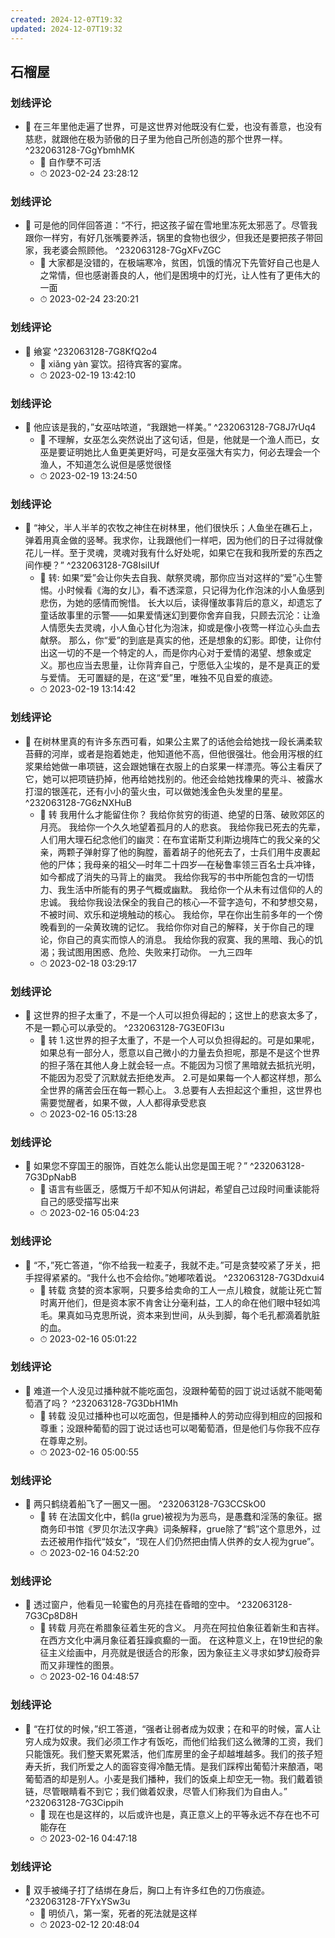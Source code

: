 ```yaml
---
created: 2024-12-07T19:32
updated: 2024-12-07T19:32
---
```

## 石榴屋

### 划线评论
- 📌 在三年里他走遍了世界，可是这世界对他既没有仁爱，也没有善意，也没有慈悲，就跟他在极为骄傲的日子里为他自己所创造的那个世界一样。  ^232063128-7GgYbmhMK
    - 💭 自作孽不可活
    - ⏱ 2023-02-24 23:28:12

### 划线评论
- 📌 可是他的同伴回答道：“不行，把这孩子留在雪地里冻死太邪恶了。尽管我跟你一样穷，有好几张嘴要养活，锅里的食物也很少，但我还是要把孩子带回家，我老婆会照顾他。  ^232063128-7GgXFvZGC
    - 💭 大家都是没错的，在极端寒冷，贫困，饥饿的情况下先管好自己也是人之常情，但也感谢善良的人，他们是困境中的灯光，让人性有了更伟大的一面
    - ⏱ 2023-02-24 23:20:21

### 划线评论
- 📌 飨宴  ^232063128-7G8KfQ2o4
    - 💭 xiǎng yàn
宴饮。招待宾客的宴席。
    - ⏱ 2023-02-19 13:42:10

### 划线评论
- 📌 他应该是我的，”女巫咕哝道，“我跟她一样美。”  ^232063128-7G8J7rUq4
    - 💭 不理解，女巫怎么突然说出了这句话，但是，他就是一个渔人而已，女巫是要证明她比人鱼更美更好吗，可是女巫强大有实力，何必去理会一个渔人，不知道怎么说但是感觉很怪
    - ⏱ 2023-02-19 13:24:50

### 划线评论
- 📌 “神父，半人半羊的农牧之神住在树林里，他们很快乐；人鱼坐在礁石上，弹着用真金做的竖琴。我求你，让我跟他们一样吧，因为他们的日子过得就像花儿一样。至于灵魂，灵魂对我有什么好处呢，如果它在我和我所爱的东西之间作梗？”  ^232063128-7G8IsiIUf
    - 💭 转:
如果“爱”会让你失去自我、献祭灵魂，那你应当对这样的“爱”心生警惕。小时候看《海的女儿》，看不透深意，只记得为化作泡沫的小人鱼感到悲伤，为她的感情而惋惜。
长大以后，读得懂故事背后的意义，却遗忘了童话故事里的示警——如果爱情迷幻到要你舍弃自我，只顾去沉沦：让渔人情愿失去灵魂，小人鱼心甘化为泡沫，抑或是像小夜莺一样泣心头血去献祭。
那么，你“爱”的到底是真实的他，还是想象的幻影。即使，让你付出这一切的不是一个特定的人，而是你内心对于爱情的渴望、想象或定义。那也应当去思量，让你背弃自己，宁愿低入尘埃的，是不是真正的爱与爱情。
无可置疑的是，在这“爱”里，唯独不见自爱的痕迹。
    - ⏱ 2023-02-19 13:14:42

### 划线评论
- 📌 在树林里真的有许多东西可看，如果公主累了的话他会给她找一段长满柔软苔藓的河岸，或者是抱着她走，他知道他不高，但他很强壮。他会用泻根的红浆果给她做一串项链，这会跟她镶在衣服上的白浆果一样漂亮。等公主看厌了它，她可以把项链扔掉，他再给她找别的。他还会给她找橡果的壳斗、被露水打湿的银莲花，还有小小的萤火虫，可以做她浅金色头发里的星星。  ^232063128-7G6zNXHuB
    - 💭 转
我用什么才能留住你？
我给你贫穷的街道、绝望的日落、破败郊区的月亮。
我给你一个久久地望着孤月的人的悲哀。
我给你我已死去的先辈，人们用大理石纪念他们的幽灵：在布宜诺斯艾利斯边境阵亡的我父亲的父亲，两颗子弹射穿了他的胸膛，蓄着胡子的他死去了，士兵们用牛皮裹起他的尸体；我母亲的祖父—时年二十四岁—在秘鲁率领三百名士兵冲锋，如今都成了消失的马背上的幽灵。
我给你我写的书中所能包含的一切悟力、我生活中所能有的男子气概或幽默。
我给你一个从未有过信仰的人的忠诚。
我给你我设法保全的我自己的核心—不营字造句，不和梦想交易，不被时间、欢乐和逆境触动的核心。
我给你，早在你出生前多年的一个傍晚看到的一朵黄玫瑰的记忆。
我给你你对自己的解释，关于你自己的理论，你自己的真实而惊人的消息。
我给你我的寂寞、我的黑暗、我心的饥渴；我试图用困惑、危险、失败来打动你。
一九三四年
    - ⏱ 2023-02-18 03:29:17

### 划线评论
- 📌 这世界的担子太重了，不是一个人可以担负得起的；这世上的悲哀太多了，不是一颗心可以承受的。  ^232063128-7G3E0FI3u
    - 💭 转
1.这世界的担子太重了，不是一个人可以负担得起的。可是如果呢，如果总有一部分人，愿意以自己微小的力量去负担呢，那是不是这个世界的担子落在其他人身上就会轻一点。不能因为习惯了黑暗就去抵抗光明，不能因为忍受了沉默就去拒绝发声。
2.可是如果每一个人都这样想，那么全世界的痛苦会压在每一颗心上。
3.总要有人去担起这个重担，这世界也需要觉醒者，如果不做，人人都得承受悲哀
    - ⏱ 2023-02-16 05:13:28

### 划线评论
- 📌 如果您不穿国王的服饰，百姓怎么能认出您是国王呢？”  ^232063128-7G3DpNabB
    - 💭 语言有些匮乏，感慨万千却不知从何讲起，希望自己过段时间重读能将自己的感受描写出来
    - ⏱ 2023-02-16 05:04:23

### 划线评论
- 📌 “不，”死亡答道，“你不给我一粒麦子，我就不走。”可是贪婪咬紧了牙关，把手捏得紧紧的。“我什么也不会给你。”她嘟哝着说。  ^232063128-7G3Ddxui4
    - 💭 转载
贪婪的资本家啊，只要多给卖命的工人一点儿粮食，就能让死亡暂时离开他们，但是资本家不肯舍让分毫利益，工人的命在他们眼中轻如鸿毛。果真如马克思所说，资本来到世间，从头到脚，每个毛孔都滴着肮脏的血。
    - ⏱ 2023-02-16 05:01:22

### 划线评论
- 📌 难道一个人没见过播种就不能吃面包，没跟种葡萄的园丁说过话就不能喝葡萄酒了吗？  ^232063128-7G3DbH1Mh
    - 💭 转载
没见过播种也可以吃面包，但是播种人的劳动应得到相应的回报和尊重；没跟种葡萄的园丁说过话也可以喝葡萄酒，但是他们与你我不应存在尊卑之别。
    - ⏱ 2023-02-16 05:00:55

### 划线评论
- 📌 两只鹤绕着船飞了一圈又一圈。  ^232063128-7G3CCSkO0
    - 💭 转
在法国文化中，鹤(la grue)被视为为恶鸟，是愚蠢和淫荡的象征。据商务印书馆《罗贝尔法汉字典》词条解释，grue除了“鹤”这个意思外，过去还被用作指代“妓女”，“现在人们仍然把由情人供养的女人视为grue”。
    - ⏱ 2023-02-16 04:52:20

### 划线评论
- 📌 透过窗户，他看见一轮蜜色的月亮挂在昏暗的空中。  ^232063128-7G3Cp8D8H
    - 💭 转载
月亮在希腊象征着生死的含义。
月亮在阿拉伯象征着新生和吉祥。
在西方文化中满月象征着狂躁疯癫的一面。
在这种意义上，在19世纪的象征主义绘画中，月亮就是很适合的形象，因为象征主义寻求如梦幻般奇异而又非理性的图景。
    - ⏱ 2023-02-16 04:48:57

### 划线评论
- 📌 “在打仗的时候，”织工答道，“强者让弱者成为奴隶；在和平的时候，富人让穷人成为奴隶。我们必须工作才有饭吃，而他们给我们这么微薄的工资，我们只能饿死。我们整天累死累活，他们库房里的金子却越堆越多。我们的孩子短寿夭折，我们所爱之人的面容变得冷酷无情。是我们踩榨出葡萄汁来酿酒，喝葡萄酒的却是别人。小麦是我们播种，我们的饭桌上却空无一物。我们戴着锁链，尽管眼睛看不到它；我们做着奴隶，尽管人们称我们为自由人。”  ^232063128-7G3Cippih
    - 💭 现在也是这样的，以后或许也是，真正意义上的平等永远不存在也不可能存在
    - ⏱ 2023-02-16 04:47:18

### 划线评论
- 📌 双手被绳子打了结绑在身后，胸口上有许多红色的刀伤痕迹。  ^232063128-7FYxYSw3u
    - 💭 明侦八，第一案，死者的死法就是这样
    - ⏱ 2023-02-12 20:48:04